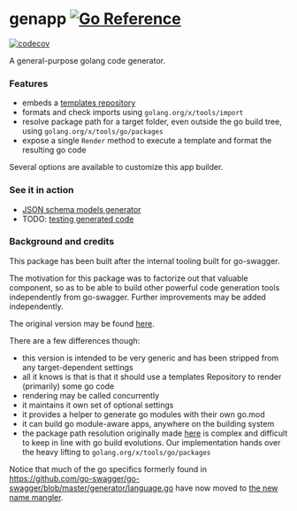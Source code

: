# genapp [![Go Reference](https://pkg.go.dev/badge/github.com//fredbi/core/codegen/genapp.svg)](https://pkg.go.dev/github.com/fredbi/core/codegen/genapp)
[![codecov](https://codecov.io/github/fredbi/core/branch/master/graph/badge.svg?flag=codegen-genapp)](https://codecov.io/github/fredbi/core?flag=codegen-genapp)

A general-purpose golang code generator.

### Features

* embeds a [templates repository](../templates-repo/README.md)
* formats and check imports using `golang.org/x/tools/import`
* resolve package path for a target folder, even outside the go build tree, using `golang.org/x/tools/go/packages`
* expose a single `Render` method to execute a template and format the resulting go code

Several options are available to customize this app builder.

### See it in action

* [JSON schema models generator](../../genmodels/generators/golang-models/README.md)
* TODO: [testing generated code](../gentesting/README.md)

### Background and credits

This package has been built after the internal tooling built for go-swagger.

The motivation for this package was to factorize out that valuable component, so as to be able to build other powerful code generation
tools independently from go-swagger. Further improvements may be added independently.

The original version may be found [here](https://github.com/go-swagger/go-swagger/tree/master/generator/support.go#L129).

There are a few differences though:

* this version is intended to be very generic and has been stripped from any target-dependent settings
* all it knows is that is that it should use a templates Repository to render (primarily) some go code
* rendering may be called concurrently
* it maintains it own set of optional settings
* it provides a helper to generate go modules with their own go.mod
* it can build go module-aware apps, anywhere on the building system
* the package path resolution originally made [here](https://github.com/go-swagger/go-swagger/blob/5226f2c6fcc7705caaab26862c941370699dbd97/generator/language.go#L305)
  is complex and difficult to keep in line with go build evolutions. Our implementation hands over the heavy lifting
  to `golang.org/x/tools/go/packages` 

Notice that much of the go specifics formerly found in https://github.com/go-swagger/go-swagger/blob/master/generator/language.go
have now moved to [the new name mangler](../../mangling/README.md).
